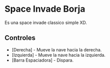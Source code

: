 # Space Invade Borja
Es una space invade classico simple XD.
## Controles
* [Derecha] - Mueve la nave hacia la derecha.
* [Izquierda] - Mueve la nave hacia la izquierda.
* [Barra Espaciadora] - Dispara.